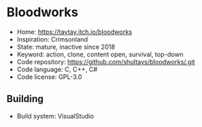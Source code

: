 # Bloodworks

- Home: https://taytay.itch.io/bloodworks
- Inspiration: Crimsonland
- State: mature, inactive since 2018
- Keyword: action, clone, content open, survival, top-down
- Code repository: https://github.com/shultays/bloodworks/.git
- Code language: C, C++, C#
- Code license: GPL-3.0

## Building

- Build system: VisualStudio
